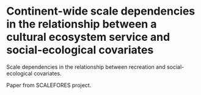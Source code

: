 Continent-wide scale dependencies in the relationship between a cultural ecosystem service and social-ecological covariates
===

Scale dependencies in the relationship between recreation and social-ecological covariates. 

Paper from SCALEFORES project. 

